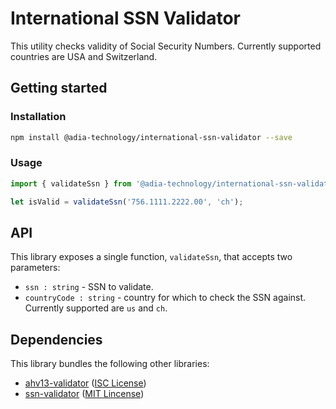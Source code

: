 # International SSN Validator

This utility checks validity of Social Security Numbers. Currently supported countries are USA and Switzerland.

## Getting started

### Installation

```sh
npm install @adia-technology/international-ssn-validator --save
```

### Usage

```js
import { validateSsn } from '@adia-technology/international-ssn-validator';

let isValid = validateSsn('756.1111.2222.00', 'ch');
```

## API

This library exposes a single function, `validateSsn`, that accepts two parameters:

* `ssn : string` - SSN to validate.
* `countryCode : string` - country for which to check the SSN against. Currently supported are `us` and `ch`.

## Dependencies

This library bundles the following other libraries:

* [ahv13-validator](https://www.npmjs.com/package/ahv13-validator) ([ISC License](https://opensource.org/licenses/ISC))
* [ssn-validator](https://www.npmjs.com/package/ssn-validator) ([MIT Lincense](https://opensource.org/licenses/MIT))
